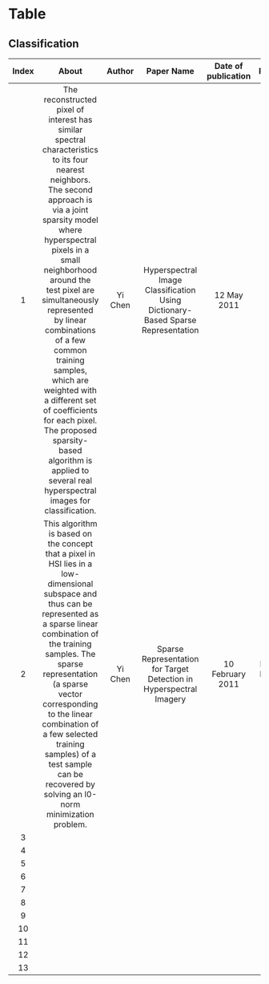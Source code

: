 # Table
## Classification

|Index|About|Author|Paper Name| Date of publication| Publication|Update time|Link|
|:---:|:----:|:----:|:---:|:--:|:--:|:---:|:--:|
|  1   |   The reconstructed pixel of interest has similar spectral characteristics to its four nearest neighbors. The second approach is via a joint sparsity model where hyperspectral pixels in a small neighborhood around the test pixel are simultaneously represented by linear combinations of a few common training samples, which are weighted with a different set of coefficients for each pixel. The proposed sparsity-based algorithm is applied to several real hyperspectral images for classification.    |   Yi Chen   |  Hyperspectral Image Classification Using Dictionary-Based Sparse Representation   | 12 May 2011    | TGRS | 0923 14:54  |[Link](https://ieeexplore.ieee.org/abstract/document/5766028/)|
|  2   | This algorithm is based on the concept that a pixel in HSI lies in a low-dimensional subspace and thus can be represented as a sparse linear combination of the training samples. The sparse representation (a sparse vector corresponding to the linear combination of a few selected training samples) of a test sample can be recovered by solving an l0-norm minimization problem.      | Yi Chen     |  Sparse Representation for Target Detection in Hyperspectral Imagery   | 10 February 2011   |  IEEE Signal Processing Society   |0923 15:11|[Link](https://ieeexplore.ieee.org/abstract/document/5711635/)|
|  3   |      |      |     |    |    |||
|  4   |      |      |     |    |    |||
|  5   |      |      |     |    |    |||
|  6   |      |      |     |    |    |||
|  7   |      |      |     |    |    |||
|  8   |      |      |     |    |    |||
|  9   |      |      |     |    |    |||
|  10  |      |      |     |    |    |||
|  11  |      |      |     |    |    |||
|  12  |      |      |     |    |    |||
|  13  |      |      |     |    |    ||||
